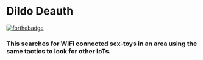 # Dildo Deauth
[![forthebadge](https://forthebadge.com/images/badges/made-with-python.svg)](https://forthebadge.com)

### This searches for WiFi connected sex-toys in an area using the same tactics to look for other IoTs. 
